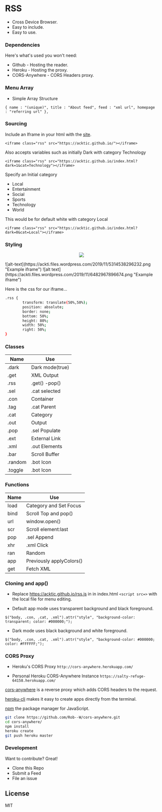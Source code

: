 # RSS

  - Cross Device Browser.
  - Easy to include.
  - Easy to use.

> 

### Dependencies

Here's what's used you won't need:

* Github - Hosting the reader.
* Heroku - Hosting the proxy.
* CORS-Anywhere - CORS Headers proxy.

### Menu Array

* Simple Array Structure

`{ name : "(unique)", title : "About feed", feed : "xml url", homepage : "referring url" },`

### Sourcing

Include an Iframe in your html with the [site](https://acktic.github.io).

`<iframe class="rss" src="https://acktic.github.io/"></iframe>`

Also accepts variables such as initially Dark with category Technology

`<iframe class="rss" src="https://acktic.github.io/index.html?dark=1&cat=Technology"></iframe>`

Specify an Initial category

* Local
* Entertainment
* Social
* Sports
* Technology
* World


This would be for default white with category Local

`<iframe class="rss" src="https://acktic.github.io/index.html?dark=0&cat=Local"></iframe>`

### Styling
<p align="center"><img src="https://ackti.files.wordpress.com/2019/11/5314538296232.png"></p>
![alt-text](https://ackti.files.wordpress.com/2019/11/5314538296232.png "Example iframe")
![alt text](https://ackti.files.wordpress.com/2019/11/6482967896674.png "Example iframe")

Here is the css for our iframe...
```sh
.rss {
        transform: translate(50%,50%);
        position: absolute;
        border: none;
        bottom: 50%;
        height: 80%;
        width: 50%;
        right: 50%;
}
```
### Classes
| Name | Use |
| ------ | ------ |
| .dark | Dark mode(true) |
| .get | XML Output |
| .rss | .get() -pop() |
| .sel | .cat selected |
| .con | Container |
| .tag | .cat Parent |
| .cat | Category |
| .out | Output |
| .pop | .sel Populate |
| .ext | External Link |
| .xml | .out Elements |
| .bar | Scroll Buffer |
| .random | .bot Icon |
| .toggle | .bot Icon |

### Functions
| Name | Use |
|------|------|
| load | Category and Set Focus |
| bind | Scroll Top and pop() |
| url | window.open() |
| scr | Scroll element:last |
| pop | .sel Append |
| xhr | .xml Click |
| ran | Random |
| app | Previously applyColors() |
| get | Fetch XML |
  

### Cloning and app()

 - Replace https://acktic.github.io/rss.js in in index.html `<script src=>` with the local file for menu editing. 

 - Default app mode uses transparent background and black foreground.
  
`$("body, .con, .cat, .xml").attr("style", "background-color: transparent; color: #000000;");`

 - Dark mode uses black background and white foreground.
 
`$("body, .con, .cat, .xml").attr("style", "background-color: #000000; color: #FFFFFF;");`

 
### CORS Proxy

- Heroku's CORS Proxy
`http://cors-anywhere.herokuapp.com/`

- Personal Heroku CORS-Anywhere Instance
`https://salty-refuge-64158.herokuapp.com/`

[cors-anywhere](https://github.com/Rob--W/cors-anywhere) is a reverse proxy which adds CORS headers to the request.

[heroku-cli](https://github.com/heroku/cli) makes it easy to create apps directly from the terminal.

[npm](https://github.com/npm/cli) the package manager for JavaScript.

```sh
git clone https://github.com/Rob--W/cors-anywhere.git
cd cors-anywhere/
npm install
heroku create
git push heroku master
```

### Development

Want to contribute? Great!
- Clone this Repo
- Submit a Feed
- File an issue

License
----

MIT
